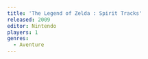 ```yaml
---
title: 'The Legend of Zelda : Spirit Tracks'
released: 2009
editor: Nintendo
players: 1
genres:
  - Aventure
---
```

